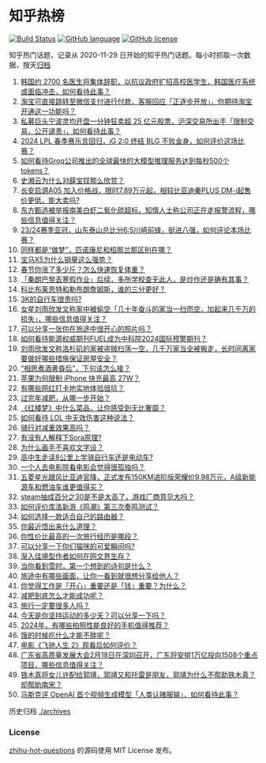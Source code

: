 # 知乎热榜
[![Build Status](https://github.com/ToWeLong/zhihu-hot-questions/workflows/CI/badge.svg)](https://github.com/ToWeLong/zhihu-hot-questions/actions)
[![GitHub language](https://img.shields.io/badge/language-golang-orange.svg)](https://golang.org/)
[![GitHub license](https://img.shields.io/github/license/ToWeLong/zhihu-hot-questions)](https://github.com/ToWeLong/zhihu-hot-questions/blob/main/LICENSE)

知乎热门话题，记录从 2020-11-29 日开始的知乎热门话题。每小时抓取一次数据，按天[归档](./archives)

<!-- BEGIN -->

1. [韩国约 2700 名医生将集体辞职，以抗议政府扩招高校医学生，韩国医疗系统或面临冲击，如何看待此事？](https://www.zhihu.com/question/644894524)
1. [淘宝可直接跳转至微信支付进行付款，客服回应「正逐步开放」，你期待淘宝开通这一功能吗？](https://www.zhihu.com/question/645074238)
1. [私募巨头宁波灵均开盘一分钟狂卖超 25 亿元股票，沪深交易所出手「限制交易，公开谴责」，如何看待此事？](https://www.zhihu.com/question/645111356)
1. [2024 LPL 春季赛乐言回归，iG 2:0 终结 BLG 不败金身，如何评价这场比赛？](https://www.zhihu.com/question/645088059)
1. [如何看待Groq公司推出的全球最快的大模型推理服务达到每秒500个tokens？](https://www.zhihu.com/question/645010090)
1. [史湘云为什么对薛宝钗那么欣赏？](https://www.zhihu.com/question/639709800)
1. [长安启源A05 加入价格战，限时7.89万元起，相较比亚迪秦PLUS DM-i起售价更低，能大卖吗?](https://www.zhihu.com/question/644954983)
1. [东方甄选被举报南美白虾二氧化硫超标，知情人士称公司正在走报警流程，哪些信息值得关注？](https://www.zhihu.com/question/644999424)
1. [23/24赛季亚冠，山东泰山总比分6:5川崎前锋，挺进八强，如何评论本场比赛？](https://www.zhihu.com/question/645087655)
1. [同样都是“做梦”，匹诺康尼和桓那兰那区别在哪？](https://www.zhihu.com/question/644734714)
1. [宝马X5为什么销量这么强势？](https://www.zhihu.com/question/643652573)
1. [春节你涨了多少斤？怎么快速恢复体重？](https://www.zhihu.com/question/644778990)
1. [「秦朗巴黎丢寒假作业」后续，多所学校查无此人，是炒作还是确有其事？](https://www.zhihu.com/question/644865981)
1. [科比布莱恩特和勒布朗詹姆斯，谁的三分更好？](https://www.zhihu.com/question/644932808)
1. [3K的自行车很贵吗?](https://www.zhihu.com/question/644431897)
1. [女星刘雨欣发文称家中被偷空「几十年奋斗的家当一扫而空，加起来几千万的损失」，哪些信息值得关注？](https://www.zhihu.com/question/644920608)
1. [可以分享一张你在旅途中很开心的照片吗？](https://www.zhihu.com/question/641372484)
1. [如何看待能源权威期刊FUEL成为中科院2024国际预警期刊？](https://www.zhihu.com/question/644841120)
1. [刘雨欣发文称洛杉矶的家被盗贼扫荡一空，几千万家当全被搬走，长时间离家要做好哪些措施保证房屋安全？](https://www.zhihu.com/question/644909966)
1. [“相思煮酒黄昏后”，下句该怎么接？](https://www.zhihu.com/question/645000497)
1. [苹果为何限制 iPhone 快充最高 27W？](https://www.zhihu.com/question/638489642)
1. [有哪些网红打卡地实地体验很坑？](https://www.zhihu.com/question/642213058)
1. [过完年减肥，从哪一步开始？](https://www.zhihu.com/question/644787153)
1. [《红楼梦》中什么菜品，让你感受到无比奢靡？](https://www.zhihu.com/question/642200947)
1. [如何看待 LOL 中无效伤害这种说法？](https://www.zhihu.com/question/438457344)
1. [骑行对减重效果高吗？](https://www.zhihu.com/question/644141402)
1. [有没有人解释下Sora原理?](https://www.zhihu.com/question/644790078)
1. [为什么画手不喜欢文字设？](https://www.zhihu.com/question/606813279)
1. [高中生走读8公里上学骑自行车还是电动车?](https://www.zhihu.com/question/644639260)
1. [一个人去电影院看电影会觉得很孤独吗？](https://www.zhihu.com/question/641825716)
1. [五菱星光跟风比亚迪官降，正式发布150KM进阶版荣耀价9.98万元，A级新能源车和燃油车谁更值得买？](https://www.zhihu.com/question/644913493)
1. [steam抽成百分之30是不是太高了，游戏厂商意见大吗？](https://www.zhihu.com/question/522861457)
1. [如何评价库洛新游《鸣潮》第三次奏鸣测试？](https://www.zhihu.com/question/644891170)
1. [如何选择一款适合自己的路由器？](https://www.zhihu.com/question/642171333)
1. [你最近悟出来什么道理？](https://www.zhihu.com/question/644705032)
1. [你性价比最高的一次旅行经历是哪段？](https://www.zhihu.com/question/642212952)
1. [可以分享一下你们猫咪的可爱瞬间吗?](https://www.zhihu.com/question/375430831)
1. [渐入佳境型作者如何在网文界生存？](https://www.zhihu.com/question/644813480)
1. [当你看到雪时，第一个想到的诗句是什么？](https://www.zhihu.com/question/644921405)
1. [旅途中有哪些画面，让你一看到就很想分享给他人？](https://www.zhihu.com/question/639184921)
1. [你觉得工作是「开心」重要还是「钱」重要？为什么？](https://www.zhihu.com/question/644911189)
1. [减肥到底怎么才能成功呢？](https://www.zhihu.com/question/642967226)
1. [旅行一定要很多人吗？](https://www.zhihu.com/question/642931314)
1. [今天是你坚持运动的多少天？可以分享一下吗？](https://www.zhihu.com/question/643044252)
1. [2024年，有哪些拍照性能良好的手机值得推荐？](https://www.zhihu.com/question/637482412)
1. [饿的时候吃什么才能不胖呢？](https://www.zhihu.com/question/644256353)
1. [电影《飞驰人生 2》观看后如何评价？](https://www.zhihu.com/question/644141554)
1. [广东省高质量发展大会2月18日在深圳召开，广东将安排1万亿投向1508个重点项目，哪些信息值得关注？](https://www.zhihu.com/question/644729607)
1. [铁木真将女儿许配给郭靖，郭靖又和托雷是朋友，郭靖为什么不帮助铁木真？却帮助南宋？](https://www.zhihu.com/question/524178544)
1. [马斯克评 OpenAI 首个视频生成模型「人类认赌服输」，如何看待此事？](https://www.zhihu.com/question/644557239)

<!-- END -->

历史归档 [./archives](./archives)


### License
[zhihu-hot-questions](https://github.com/towelong/zhihu-hot-questions) 的源码使用 MIT License 发布。